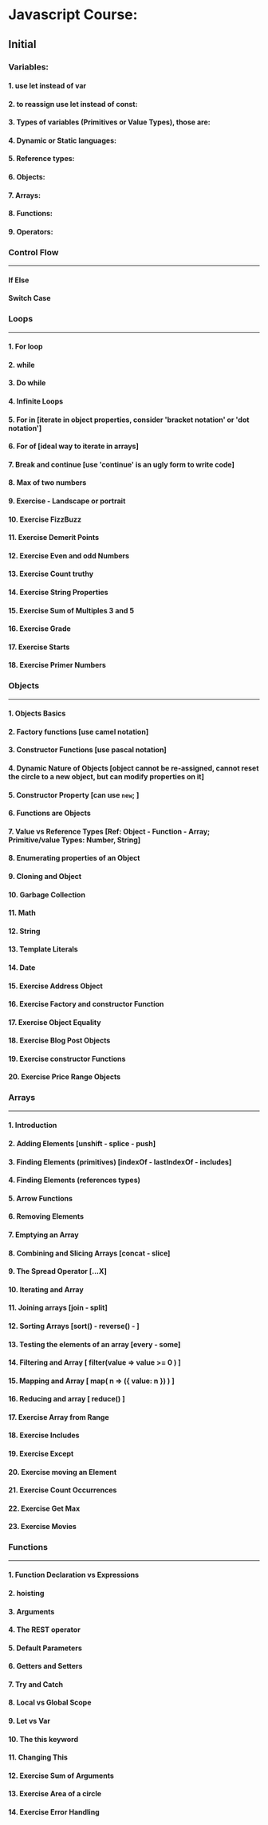 
# Javascript Course:


## Initial
### Variables:
#### 1. use let instead of var
#### 2. to reassign use let instead of const:
#### 3. Types of variables (Primitives or Value Types), those are:
#### 4. Dynamic  or Static languages:
#### 5. Reference types:
#### 6. Objects:
#### 7. Arrays:
#### 8. Functions:
#### 9. Operators:

### Control Flow
---

#### If Else
#### Switch Case


### Loops
---

#### 1. For loop
#### 2. while
#### 3. Do while
#### 4. Infinite Loops
#### 5. For in [iterate in object properties, consider 'bracket notation' or 'dot notation']
#### 6. For of [ideal way to iterate in arrays]
#### 7. Break and continue [use 'continue' is an ugly form to write code]
#### 8. Max of two numbers
#### 9. Exercise - Landscape or portrait
#### 10. Exercise FizzBuzz
#### 11. Exercise Demerit Points
#### 12. Exercise Even and odd Numbers
#### 13. Exercise Count truthy
#### 14. Exercise String Properties
#### 15. Exercise Sum of Multiples 3 and 5
#### 16. Exercise Grade
#### 17. Exercise Starts
#### 18. Exercise Primer Numbers


### Objects
---

#### 1. Objects Basics
#### 2. Factory functions [use camel notation]
#### 3. Constructor Functions [use pascal notation]
#### 4. Dynamic Nature of Objects [object cannot be re-assigned, cannot reset the circle to a new object, but can modify properties on it]
#### 5. Constructor Property [can use `new`;  ]
#### 6. Functions are Objects
#### 7. Value vs Reference Types [Ref: Object - Function - Array; Primitive/value Types: Number, String]
#### 8. Enumerating properties of an Object
#### 9. Cloning and Object
#### 10. Garbage Collection
#### 11. Math
#### 12. String
#### 13. Template Literals
#### 14. Date
#### 15. Exercise Address Object
#### 16. Exercise Factory and constructor Function
#### 17. Exercise Object Equality
#### 18. Exercise Blog Post Objects
#### 19. Exercise constructor Functions
#### 20. Exercise Price Range Objects

### Arrays
---
#### 1. Introduction
#### 2. Adding Elements [unshift - splice - push]
#### 3. Finding Elements (primitives) [indexOf - lastIndexOf - includes]
#### 4. Finding Elements (references types)
#### 5. Arrow Functions
#### 6. Removing Elements
#### 7. Emptying an Array
#### 8. Combining and Slicing Arrays [concat - slice]
#### 9. The Spread Operator [...X]
#### 10. Iterating and Array
#### 11. Joining arrays [join - split]
#### 12. Sorting Arrays [sort() - reverse() - ]
#### 13. Testing the elements of an array [every - some]
#### 14. Filtering and Array [ filter(value =>  value >= 0 ) ]
#### 15. Mapping and Array [ map( n => ({ value: n }) ) ]
#### 16. Reducing and array [ reduce() ]
#### 17. Exercise Array from Range
#### 18. Exercise Includes
#### 19. Exercise Except
#### 20. Exercise moving an Element
#### 21. Exercise Count Occurrences
#### 22. Exercise Get Max
#### 23. Exercise Movies

### Functions
---
#### 1. Function Declaration vs Expressions
#### 2. hoisting
#### 3. Arguments
#### 4. The REST operator
#### 5. Default Parameters
#### 6. Getters and Setters
#### 7. Try and Catch
#### 8. Local vs Global Scope
#### 9. Let vs Var
#### 10. The this keyword
#### 11. Changing This
#### 12. Exercise Sum of Arguments
#### 13. Exercise Area of a circle
#### 14. Exercise Error Handling
